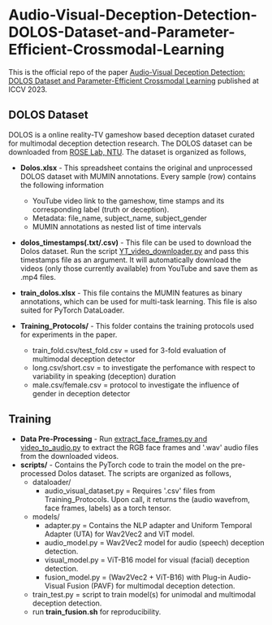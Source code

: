 # Audio-Visual-Deception-Detection-DOLOS-Dataset-and-Parameter-Efficient-Crossmodal-Learning

This is the official repo of the paper [Audio-Visual Deception Detection: DOLOS Dataset and Parameter-Efficient
Crossmodal Learning](https://arxiv.org/abs/2303.12745) published at ICCV 2023.

## DOLOS Dataset

DOLOS is a online reality-TV gameshow based deception dataset curated for multimodal deception detection research. The DOLOS dataset can be downloaded from [ROSE Lab, NTU](https://rose1.ntu.edu.sg/). The dataset is organized as follows,

+ **Dolos.xlsx** - This spreadsheet contains the original and unprocessed DOLOS dataset with MUMIN annotations. Every sample (row) contains the following information
    - YouTube video link to the gameshow, time stamps and its corresponding label (truth or deception).
    - Metadata: file_name, subject_name, subject_gender
    - MUMIN annotations as nested list of time intervals

+ **dolos_timestamps(.txt/.csv)** - This file can be used to download the Dolos dataset. Run the script [YT_video_downloader.py](https://github.com/NMS05/AV-Data-Processing) and pass this timestamps file as an argument. It will automatically download the videos (only those currently available) from YouTube and save them as .mp4 files.

+ **train_dolos.xlsx** - This file contains the MUMIN features as binary annotations, which can be used for multi-task learning. This file is also suited for PyTorch DataLoader.

+ **Training_Protocols/** - This folder contains the training protocols used for experiments in the paper.
  - train_fold.csv/test_fold.csv = used for 3-fold evaluation of multimodal deception detector
  - long.csv/short.csv = to investigate the perfomance with respect to variability in speaking (deception) duration
  - male.csv/female.csv = protocol to investigate the influence of gender in deception detector

## Training

+ **Data Pre-Processing** - Run [extract_face_frames.py and video_to_audio.py](https://github.com/NMS05/AV-Data-Processing) to extract the RGB face frames and '.wav' audio files from the downloaded videos.
+ **scripts/** - Contains the PyTorch code to train the model on the pre-processed Dolos dataset. The scripts are organized as follows,
    - dataloader/
        - audio_visual_dataset.py = Requires '.csv' files from Training_Protocols. Upon call, it returns the (audio wavefrom, face frames, labels) as a torch tensor.
    - models/
        - adapter.py = Contains the NLP adapter and Uniform Temporal Adapter (UTA) for Wav2Vec2 and ViT model.
        - audio_model.py = Wav2Vec2 model for audio (speech) deception detection.
        - visual_model.py = ViT-B16 model for visual (facial) deception detection.
        - fusion_model.py = (Wav2Vec2 + ViT-B16) with Plug-in Audio-Visual Fusion (PAVF) for multimodal deception detection.
    - train_test.py = script to train model(s) for unimodal and multimodal deception detection.
    - run **train_fusion.sh** for reproducibility. 
